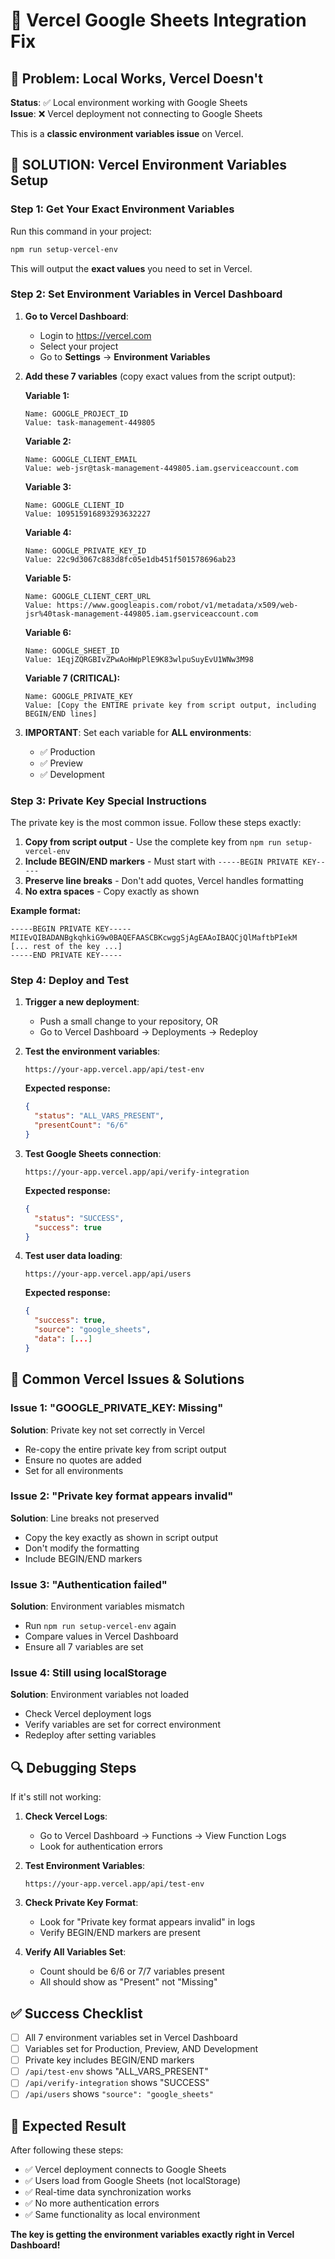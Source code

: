 # 🚀 Vercel Google Sheets Integration Fix

## 🎯 Problem: Local Works, Vercel Doesn't

**Status**: ✅ Local environment working with Google Sheets  
**Issue**: ❌ Vercel deployment not connecting to Google Sheets

This is a **classic environment variables issue** on Vercel.

## 🔧 SOLUTION: Vercel Environment Variables Setup

### **Step 1: Get Your Exact Environment Variables**

Run this command in your project:
```bash
npm run setup-vercel-env
```

This will output the **exact values** you need to set in Vercel.

### **Step 2: Set Environment Variables in Vercel Dashboard**

1. **Go to Vercel Dashboard**:
   - Login to https://vercel.com
   - Select your project
   - Go to **Settings** → **Environment Variables**

2. **Add these 7 variables** (copy exact values from the script output):

   **Variable 1:**
   ```
   Name: GOOGLE_PROJECT_ID
   Value: task-management-449805
   ```

   **Variable 2:**
   ```
   Name: GOOGLE_CLIENT_EMAIL
   Value: web-jsr@task-management-449805.iam.gserviceaccount.com
   ```

   **Variable 3:**
   ```
   Name: GOOGLE_CLIENT_ID
   Value: 109515916893293632227
   ```

   **Variable 4:**
   ```
   Name: GOOGLE_PRIVATE_KEY_ID
   Value: 22c9d3067c883d8fc05e1db451f501578696ab23
   ```

   **Variable 5:**
   ```
   Name: GOOGLE_CLIENT_CERT_URL
   Value: https://www.googleapis.com/robot/v1/metadata/x509/web-jsr%40task-management-449805.iam.gserviceaccount.com
   ```

   **Variable 6:**
   ```
   Name: GOOGLE_SHEET_ID
   Value: 1EqjZQRGBIvZPwAoHWpPlE9K83wlpuSuyEvU1WNw3M98
   ```

   **Variable 7 (CRITICAL):**
   ```
   Name: GOOGLE_PRIVATE_KEY
   Value: [Copy the ENTIRE private key from script output, including BEGIN/END lines]
   ```

3. **IMPORTANT**: Set each variable for **ALL environments**:
   - ✅ Production
   - ✅ Preview  
   - ✅ Development

### **Step 3: Private Key Special Instructions**

The private key is the most common issue. Follow these steps exactly:

1. **Copy from script output** - Use the complete key from `npm run setup-vercel-env`
2. **Include BEGIN/END markers** - Must start with `-----BEGIN PRIVATE KEY-----`
3. **Preserve line breaks** - Don't add quotes, Vercel handles formatting
4. **No extra spaces** - Copy exactly as shown

**Example format:**
```
-----BEGIN PRIVATE KEY-----
MIIEvQIBADANBgkqhkiG9w0BAQEFAASCBKcwggSjAgEAAoIBAQCjQlMaftbPIekM
[... rest of the key ...]
-----END PRIVATE KEY-----
```

### **Step 4: Deploy and Test**

1. **Trigger a new deployment**:
   - Push a small change to your repository, OR
   - Go to Vercel Dashboard → Deployments → Redeploy

2. **Test the environment variables**:
   ```
   https://your-app.vercel.app/api/test-env
   ```
   **Expected response:**
   ```json
   {
     "status": "ALL_VARS_PRESENT",
     "presentCount": "6/6"
   }
   ```

3. **Test Google Sheets connection**:
   ```
   https://your-app.vercel.app/api/verify-integration
   ```
   **Expected response:**
   ```json
   {
     "status": "SUCCESS",
     "success": true
   }
   ```

4. **Test user data loading**:
   ```
   https://your-app.vercel.app/api/users
   ```
   **Expected response:**
   ```json
   {
     "success": true,
     "source": "google_sheets",
     "data": [...]
   }
   ```

## 🚨 Common Vercel Issues & Solutions

### **Issue 1: "GOOGLE_PRIVATE_KEY: Missing"**
**Solution**: Private key not set correctly in Vercel
- Re-copy the entire private key from script output
- Ensure no quotes are added
- Set for all environments

### **Issue 2: "Private key format appears invalid"**
**Solution**: Line breaks not preserved
- Copy the key exactly as shown in script output
- Don't modify the formatting
- Include BEGIN/END markers

### **Issue 3: "Authentication failed"**
**Solution**: Environment variables mismatch
- Run `npm run setup-vercel-env` again
- Compare values in Vercel Dashboard
- Ensure all 7 variables are set

### **Issue 4: Still using localStorage**
**Solution**: Environment variables not loaded
- Check Vercel deployment logs
- Verify variables are set for correct environment
- Redeploy after setting variables

## 🔍 Debugging Steps

If it's still not working:

1. **Check Vercel Logs**:
   - Go to Vercel Dashboard → Functions → View Function Logs
   - Look for authentication errors

2. **Test Environment Variables**:
   ```
   https://your-app.vercel.app/api/test-env
   ```

3. **Check Private Key Format**:
   - Look for "Private key format appears invalid" in logs
   - Verify BEGIN/END markers are present

4. **Verify All Variables Set**:
   - Count should be 6/6 or 7/7 variables present
   - All should show as "Present" not "Missing"

## ✅ Success Checklist

- [ ] All 7 environment variables set in Vercel Dashboard
- [ ] Variables set for Production, Preview, AND Development
- [ ] Private key includes BEGIN/END markers
- [ ] `/api/test-env` shows "ALL_VARS_PRESENT"
- [ ] `/api/verify-integration` shows "SUCCESS"
- [ ] `/api/users` shows `"source": "google_sheets"`

## 🎯 Expected Result

After following these steps:
- ✅ Vercel deployment connects to Google Sheets
- ✅ Users load from Google Sheets (not localStorage)
- ✅ Real-time data synchronization works
- ✅ No more authentication errors
- ✅ Same functionality as local environment

**The key is getting the environment variables exactly right in Vercel Dashboard!**
